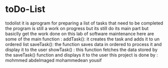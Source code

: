 
# toDo-List
todolist it is aprogram for preparing a list of tasks that need to be completed the program is still a work on progress but its still do its main part but basiclly get the work done on this lab of software maintenance 
here are some of the main function :
addTask(): it creates the task and adds it to un ordered list 
saveTask(): the function saves data in ordered to process it and display it to the user 
showTask() : this function fetches the data stored by the saveTask() function and displays it to the user
this project is done by : mohmmed abdelmaged mohammedean yousif

